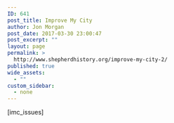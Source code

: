 ```yaml
---
ID: 641
post_title: Improve My City
author: Jon Morgan
post_date: 2017-03-30 23:00:47
post_excerpt: ""
layout: page
permalink: >
  http://www.shepherdhistory.org/improve-my-city-2/
published: true
wide_assets:
  - ""
custom_sidebar:
  - none
---
```

[imc_issues]